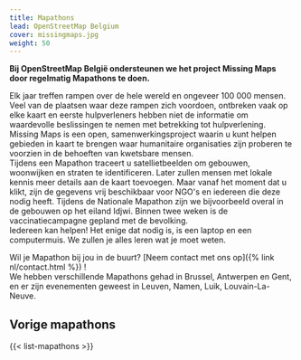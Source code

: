 ```yaml
---
title: Mapathons
lead: OpenStreetMap Belgium
cover: missingmaps.jpg
weight: 50
---
```


**Bij OpenStreetMap België ondersteunen we het project Missing Maps door regelmatig Mapathons te doen.**

Elk jaar treffen rampen over de hele wereld en ongeveer 100 000 mensen. Veel van de plaatsen waar deze rampen zich voordoen, ontbreken vaak op elke kaart en eerste hulpverleners hebben niet de informatie om waardevolle beslissingen te nemen met betrekking tot hulpverlening. Missing Maps is een open, samenwerkingsproject waarin u kunt helpen gebieden in kaart te brengen waar humanitaire organisaties zijn proberen te voorzien in de behoeften van kwetsbare mensen.  
Tijdens een Mapathon traceert u satellietbeelden om gebouwen, woonwijken en straten te identificeren. Later zullen mensen met lokale kennis meer details aan de kaart toevoegen. Maar vanaf het moment dat u klikt, zijn de gegevens vrij beschikbaar voor NGO's en iedereen die deze nodig heeft. Tijdens de Nationale Mapathon zijn we bijvoorbeeld overal in de gebouwen op het eiland Idjwi. Binnen twee weken is de vaccinatiecampagne gepland met de bevolking.  
Iedereen kan helpen! Het enige dat nodig is, is een laptop en een computermuis. We zullen je alles leren wat je moet weten.

Wil je Mapathon bij jou in de buurt? [Neem contact met ons op]({% link nl/contact.html %}) !  
We hebben verschillende Mapathons gehad in Brussel, Antwerpen en Gent, en er zijn evenementen geweest in Leuven, Namen, Luik, Louvain-La-Neuve.

## Vorige mapathons

{{< list-mapathons >}}
